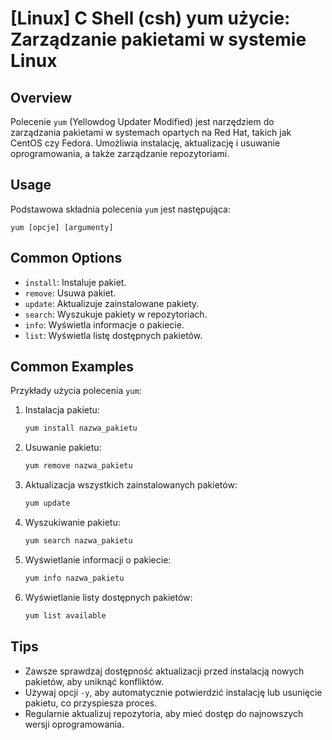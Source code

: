 # [Linux] C Shell (csh) yum użycie: Zarządzanie pakietami w systemie Linux

## Overview
Polecenie `yum` (Yellowdog Updater Modified) jest narzędziem do zarządzania pakietami w systemach opartych na Red Hat, takich jak CentOS czy Fedora. Umożliwia instalację, aktualizację i usuwanie oprogramowania, a także zarządzanie repozytoriami.

## Usage
Podstawowa składnia polecenia `yum` jest następująca:

```
yum [opcje] [argumenty]
```

## Common Options
- `install`: Instaluje pakiet.
- `remove`: Usuwa pakiet.
- `update`: Aktualizuje zainstalowane pakiety.
- `search`: Wyszukuje pakiety w repozytoriach.
- `info`: Wyświetla informacje o pakiecie.
- `list`: Wyświetla listę dostępnych pakietów.

## Common Examples
Przykłady użycia polecenia `yum`:

1. Instalacja pakietu:
   ```bash
   yum install nazwa_pakietu
   ```

2. Usuwanie pakietu:
   ```bash
   yum remove nazwa_pakietu
   ```

3. Aktualizacja wszystkich zainstalowanych pakietów:
   ```bash
   yum update
   ```

4. Wyszukiwanie pakietu:
   ```bash
   yum search nazwa_pakietu
   ```

5. Wyświetlanie informacji o pakiecie:
   ```bash
   yum info nazwa_pakietu
   ```

6. Wyświetlanie listy dostępnych pakietów:
   ```bash
   yum list available
   ```

## Tips
- Zawsze sprawdzaj dostępność aktualizacji przed instalacją nowych pakietów, aby uniknąć konfliktów.
- Używaj opcji `-y`, aby automatycznie potwierdzić instalację lub usunięcie pakietu, co przyspiesza proces.
- Regularnie aktualizuj repozytoria, aby mieć dostęp do najnowszych wersji oprogramowania.